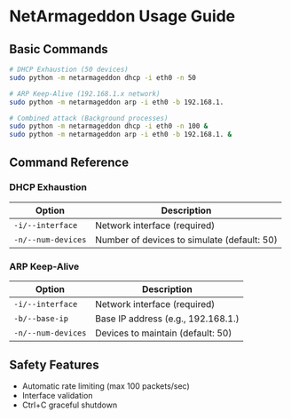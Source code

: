 # NetArmageddon Usage Guide

## Basic Commands

```bash
# DHCP Exhaustion (50 devices)
sudo python -m netarmageddon dhcp -i eth0 -n 50

# ARP Keep-Alive (192.168.1.x network)
sudo python -m netarmageddon arp -i eth0 -b 192.168.1.

# Combined attack (Background processes)
sudo python -m netarmageddon dhcp -i eth0 -n 100 &
sudo python -m netarmageddon arp -i eth0 -b 192.168.1. &
```

## Command Reference

### DHCP Exhaustion
| Option | Description |
|--------|-------------|
| `-i/--interface` | Network interface (required) |
| `-n/--num-devices` | Number of devices to simulate (default: 50) |

### ARP Keep-Alive
| Option | Description |
|--------|-------------|
| `-i/--interface` | Network interface (required) |
| `-b/--base-ip` | Base IP address (e.g., 192.168.1.) |
| `-n/--num-devices` | Devices to maintain (default: 50) |

## Safety Features
- Automatic rate limiting (max 100 packets/sec)
- Interface validation
- Ctrl+C graceful shutdown
